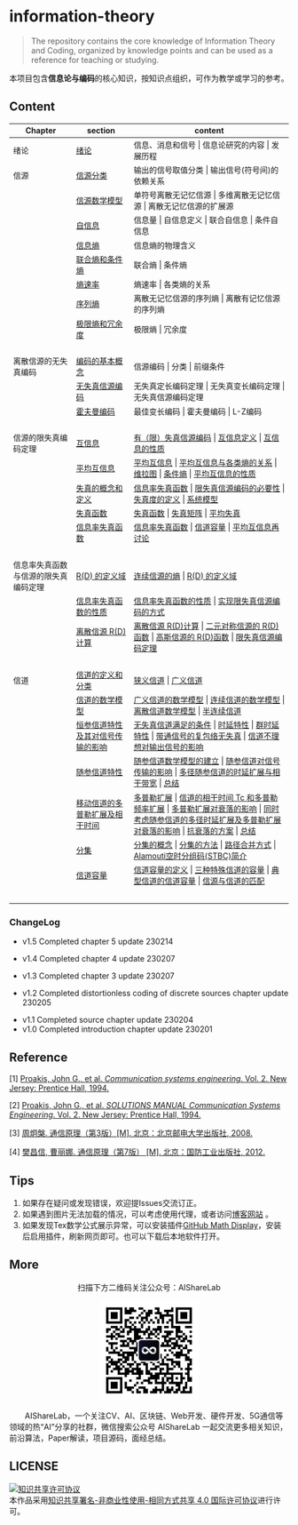 # information-theory

> The repository contains the core knowledge of Information Theory and Coding, organized by knowledge points and can be used as a reference for teaching or studying.

本项目包含**信息论与编码**的核心知识，按知识点组织，可作为教学或学习的参考。

## Content

| Chapter                              | section                                                      | content                                                      |
| ------------------------------------ | ------------------------------------------------------------ | ------------------------------------------------------------ |
| 绪论                                 | [绪论](https://github.com/timerring/information-theory/blob/main/01_introduction.md) | 信息、消息和信号  \|  信息论研究的内容  \|  发展历程         |
| 信源                                 | [信源分类](https://github.com/timerring/information-theory/blob/main/1%20-%20source/11%20-%20source%20classification.md) | 输出的信号取值分类 \|  输出信号(符号间)的依赖关系            |
|                                      | [信源数学模型](https://github.com/timerring/information-theory/blob/main/1%20-%20source/12%20-%20source%20mathematical%20model.md) | 单符号离散无记忆信源  \|  多维离散无记忆信源  \|  离散无记忆信源的扩展源 |
|                                      | [自信息](https://github.com/timerring/information-theory/blob/main/1%20-%20source/13%20-%20self%20information.md) | 信息量  \|  自信息定义  \|  联合自信息   \|  条件自信息      |
|                                      | [信息熵](https://github.com/timerring/information-theory/blob/main/1%20-%20source/14%20-%20information%20entropy.md) | 信息熵的物理含义                                             |
|                                      | [联合熵和条件熵](https://github.com/timerring/information-theory/blob/main/1%20-%20source/15%20-%20Joint%20Entropy%20and%20Conditional%20Entropy.md) | 联合熵  \|  条件熵                                           |
|                                      | [熵速率](https://github.com/timerring/information-theory/blob/main/1%20-%20source/16%20-%20entropy%20rate.md) | 熵速率  \| 各类熵的关系                                      |
|                                      | [序列熵](https://github.com/timerring/information-theory/blob/main/1%20-%20source/17%20-%20sequence%20entropy.md) | 离散无记忆信源的序列熵  \|  离散有记忆信源的序列熵           |
|                                      | [极限熵和冗余度]()                                           | 极限熵  \|  冗余度                                           |
| &emsp;                               | &emsp;                                                       | &emsp;                                                       |
| 离散信源的无失真编码                 | [编码的基本概念](https://github.com/timerring/information-theory/blob/main/2%20-%20distortionless%20coding%20of%20discrete%20sources/21%20-%20basic%20concepts%20of%20coding.md) | 信源编码  \|  分类  \|  前缀条件                             |
|                                      | [无失真信源编码](https://github.com/timerring/information-theory/blob/main/2%20-%20distortionless%20coding%20of%20discrete%20sources/22%20-%20lossless%20source%20coding.md) | 无失真定长编码定理  \|  无失真变长编码定理  \|  无失真信源编码定理 |
|                                      | [霍夫曼编码](https://github.com/timerring/information-theory/blob/main/2%20-%20distortionless%20coding%20of%20discrete%20sources/23%20-%20huffman%20coding.md) | 最佳变长编码  \|  霍夫曼编码  \|  L-Z编码                    |
| &emsp;                               | &emsp;                                                       | &emsp;                                                       |
| 信源的限失真编码定理                 | [互信息](https://github.com/timerring/information-theory/blob/main/3%20-%20distortion-limited%20coding%20of%20sources/31%20-%20mutual%20information.md) | [有（限）失真信源编码](https://github.com/timerring/information-theory/blob/main/3%20-%20distortion-limited%20coding%20of%20sources/31%20-%20mutual%20information.md#有限失真信源编码)  \|  [互信息定义](https://github.com/timerring/information-theory/blob/main/3%20-%20distortion-limited%20coding%20of%20sources/31%20-%20mutual%20information.md#互信息定义)  \|  [互信息的性质](https://github.com/timerring/information-theory/blob/main/3%20-%20distortion-limited%20coding%20of%20sources/31%20-%20mutual%20information.md#互信息的性质) |
|                                      | [平均互信息](https://github.com/timerring/information-theory/blob/main/3%20-%20distortion-limited%20coding%20of%20sources/32%20-%20average%20mutual%20Information.md) | [平均互信息](https://github.com/timerring/information-theory/blob/main/3%20-%20distortion-limited%20coding%20of%20sources/32%20-%20average%20mutual%20Information.md#平均互信息)  \|  [平均互信息与各类熵的关系](https://github.com/timerring/information-theory/blob/main/3%20-%20distortion-limited%20coding%20of%20sources/32%20-%20average%20mutual%20Information.md#平均互信息与各类熵的关系)  \|  [维拉图](https://github.com/timerring/information-theory/blob/main/3%20-%20distortion-limited%20coding%20of%20sources/32%20-%20average%20mutual%20Information.md#维拉图)  \|  [条件熵](https://github.com/timerring/information-theory/blob/main/3%20-%20distortion-limited%20coding%20of%20sources/32%20-%20average%20mutual%20Information.md#条件熵)  \|  [平均互信息的性质](https://github.com/timerring/information-theory/blob/main/3%20-%20distortion-limited%20coding%20of%20sources/32%20-%20average%20mutual%20Information.md#平均互信息的性质) |
|                                      | [失真的概念和定义](https://github.com/timerring/information-theory/blob/main/3%20-%20distortion-limited%20coding%20of%20sources/33%20-%20concept%20and%20definition%20of%20distortion.md) | [信息率失真函数](https://github.com/timerring/information-theory/blob/main/3%20-%20distortion-limited%20coding%20of%20sources/33%20-%20concept%20and%20definition%20of%20distortion.md#信息率失真函数)  \|  [限失真信源编码的必要性](https://github.com/timerring/information-theory/blob/main/3%20-%20distortion-limited%20coding%20of%20sources/33%20-%20concept%20and%20definition%20of%20distortion.md#限失真信源编码的必要性)  \|  [失真度的定义](https://github.com/timerring/information-theory/blob/main/3%20-%20distortion-limited%20coding%20of%20sources/33%20-%20concept%20and%20definition%20of%20distortion.md#失真度的定义)  \|  [系统模型](https://github.com/timerring/information-theory/blob/main/3%20-%20distortion-limited%20coding%20of%20sources/33%20-%20concept%20and%20definition%20of%20distortion.md#系统模型) |
|                                      | [失真函数](https://github.com/timerring/information-theory/blob/main/3%20-%20distortion-limited%20coding%20of%20sources/34%20-%20distortion%20function.md) | [失真函数](https://github.com/timerring/information-theory/blob/main/3%20-%20distortion-limited%20coding%20of%20sources/34%20-%20distortion%20function.md#失真函数)  \|  [失真矩阵](https://github.com/timerring/information-theory/blob/main/3%20-%20distortion-limited%20coding%20of%20sources/34%20-%20distortion%20function.md#失真矩阵)  \|  [平均失真](https://github.com/timerring/information-theory/blob/main/3%20-%20distortion-limited%20coding%20of%20sources/34%20-%20distortion%20function.md#平均失真) |
|                                      | [信息率失真函数](https://github.com/timerring/information-theory/blob/main/3%20-%20distortion-limited%20coding%20of%20sources/35%20-%20information%20rate%20distortion%20function.md) | [信息率失真函数](https://github.com/timerring/information-theory/blob/main/3%20-%20distortion-limited%20coding%20of%20sources/35%20-%20information%20rate%20distortion%20function.md#信息率失真函数)  \|  [信道容量](https://github.com/timerring/information-theory/blob/main/3%20-%20distortion-limited%20coding%20of%20sources/35%20-%20information%20rate%20distortion%20function.md#信道容量)  \|  [平均互信息再讨论](https://github.com/timerring/information-theory/blob/main/3%20-%20distortion-limited%20coding%20of%20sources/35%20-%20information%20rate%20distortion%20function.md#平均互信息再讨论) |
|                                      |                                                              | &emsp;&emsp;                                                 |
| 信息率失真函数与信源的限失真编码定理 | [R(D) 的定义域](https://github.com/timerring/information-theory/blob/main/4%20-%20information%20rate-distortion%20function%20and%20distortion-limited%20coding%20theorem%20of%20information%20source/41%20-%20the%20domain%20of%20R(D).md) | [连续信源的熵](https://github.com/timerring/information-theory/blob/main/4%20-%20information%20rate-distortion%20function%20and%20distortion-limited%20coding%20theorem%20of%20information%20source/41%20-%20the%20domain%20of%20R(D).md#连续信源的熵)  \|  [R(D) 的定义域](https://github.com/timerring/information-theory/blob/main/4%20-%20information%20rate-distortion%20function%20and%20distortion-limited%20coding%20theorem%20of%20information%20source/41%20-%20the%20domain%20of%20R(D).md#rd-的定义域) |
|                                      | [信息率失真函数的性质](https://github.com/timerring/information-theory/blob/main/4%20-%20information%20rate-distortion%20function%20and%20distortion-limited%20coding%20theorem%20of%20information%20source/42%20-%20properties%20of%20information%20rate%20distortion%20function.md) | [信息率失真函数的性质](https://github.com/timerring/information-theory/blob/main/4%20-%20information%20rate-distortion%20function%20and%20distortion-limited%20coding%20theorem%20of%20information%20source/42%20-%20properties%20of%20information%20rate%20distortion%20function.md#信息率失真函数的性质)  \|  [实现限失真信源编码的方式](https://github.com/timerring/information-theory/blob/main/4%20-%20information%20rate-distortion%20function%20and%20distortion-limited%20coding%20theorem%20of%20information%20source/42%20-%20properties%20of%20information%20rate%20distortion%20function.md#实现限失真信源编码的方式) |
|                                      | [离散信源 R(D)计算](https://github.com/timerring/information-theory/blob/main/4%20-%20information%20rate-distortion%20function%20and%20distortion-limited%20coding%20theorem%20of%20information%20source/43%20-%20discrete%20source%20R(D)%20calculation.md) | [离散信源 R(D)计算](https://github.com/timerring/information-theory/blob/main/4%20-%20information%20rate-distortion%20function%20and%20distortion-limited%20coding%20theorem%20of%20information%20source/43%20-%20discrete%20source%20R(D)%20calculation.md#离散信源-rd计算)  \|  [二元对称信源的 R(D) 函数](https://github.com/timerring/information-theory/blob/main/4%20-%20information%20rate-distortion%20function%20and%20distortion-limited%20coding%20theorem%20of%20information%20source/43%20-%20discrete%20source%20R(D)%20calculation.md#二元对称信源的--rd--函数)  \|  [高斯信源的 R(D)函数](https://github.com/timerring/information-theory/blob/main/4%20-%20information%20rate-distortion%20function%20and%20distortion-limited%20coding%20theorem%20of%20information%20source/43%20-%20discrete%20source%20R(D)%20calculation.md#高斯信源的-rd函数)  \|  [限失真信源编码定理](https://github.com/timerring/information-theory/blob/main/4%20-%20information%20rate-distortion%20function%20and%20distortion-limited%20coding%20theorem%20of%20information%20source/43%20-%20discrete%20source%20R(D)%20calculation.md#限失真信源编码定理) |
|                                      |                                                              | &emsp;                                                       |
| 信道                                 | [信道的定义和分类](https://github.com/timerring/information-theory/blob/main/5%20-%20channel/51%20-%20channel%20definition%20and%20classification.md) | [狭义信道](https://github.com/timerring/information-theory/blob/main/5%20-%20channel/51%20-%20channel%20definition%20and%20classification.md#狭义信道)  \|  [广义信道](https://github.com/timerring/information-theory/blob/main/5%20-%20channel/51%20-%20channel%20definition%20and%20classification.md#广义信道) |
|                                      | [信道的数学模型](https://github.com/timerring/information-theory/blob/main/5%20-%20channel/52%20-%20channel%20mathematical%20model.md#信道的数学模型) | [广义信道的数学模型](https://github.com/timerring/information-theory/blob/main/5%20-%20channel/52%20-%20channel%20mathematical%20model.md#广义信道的数学模型)  \|  [连续信道的数学模型](https://github.com/timerring/information-theory/blob/main/5%20-%20channel/52%20-%20channel%20mathematical%20model.md#连续信道的数学模型)  \|  [离散信道数学模型](https://github.com/timerring/information-theory/blob/main/5%20-%20channel/52%20-%20channel%20mathematical%20model.md#离散信道数学模型)  \|  [半连续信道](https://github.com/timerring/information-theory/blob/main/5%20-%20channel/52%20-%20channel%20mathematical%20model.md#半连续信道) |
|                                      | [恒参信道特性及其对信号传输的影响](https://github.com/timerring/information-theory/blob/main/5%20-%20channel/53%20-%20constant%20parameter%20channel%20characteristics.md#恒参信道特性及其对信号传输的影响) | [无失真信道满足的条件](https://github.com/timerring/information-theory/blob/main/5%20-%20channel/53%20-%20constant%20parameter%20channel%20characteristics.md#无失真信道满足的条件)  \|  [时延特性](https://github.com/timerring/information-theory/blob/main/5%20-%20channel/53%20-%20constant%20parameter%20channel%20characteristics.md#时延特性)  \|  [群时延特性](https://github.com/timerring/information-theory/blob/main/5%20-%20channel/53%20-%20constant%20parameter%20channel%20characteristics.md#群时延特性)  \|  [带通信号的复包络无失真](https://github.com/timerring/information-theory/blob/main/5%20-%20channel/53%20-%20constant%20parameter%20channel%20characteristics.md#带通信号的复包络无失真)  \|  [信道不理想对输出信号的影响](https://github.com/timerring/information-theory/blob/main/5%20-%20channel/53%20-%20constant%20parameter%20channel%20characteristics.md#信道不理想对输出信号的影响) |
|                                      | [随参信道特性](https://github.com/timerring/information-theory/blob/main/5%20-%20channel/54%20-%20dependent%20channel%20characteristics.md#随参信道特性) | [随参信道数学模型的建立](https://github.com/timerring/information-theory/blob/main/5%20-%20channel/54%20-%20dependent%20channel%20characteristics.md#随参信道数学模型的建立)  \|  [随参信道对信号传输的影响](https://github.com/timerring/information-theory/blob/main/5%20-%20channel/54%20-%20dependent%20channel%20characteristics.md#随参信道对信号传输的影响)  \|  [多径随参信道的时延扩展与相干带宽](https://github.com/timerring/information-theory/blob/main/5%20-%20channel/54%20-%20dependent%20channel%20characteristics.md#多径随参信道的时延扩展与相干带宽)  \|  [总结](https://github.com/timerring/information-theory/blob/main/5%20-%20channel/54%20-%20dependent%20channel%20characteristics.md#总结) |
|                                      | [移动信道的多普勒扩展及相干时间](https://github.com/timerring/information-theory/blob/main/5%20-%20channel/55%20-%20doppler%20spread%20and%20coherence%20time%20of%20mobile%20channels.md#移动信道的多普勒扩展及相干时间) | [多普勒扩展](https://github.com/timerring/information-theory/blob/main/5%20-%20channel/55%20-%20doppler%20spread%20and%20coherence%20time%20of%20mobile%20channels.md#1多普勒扩展)  \|  [信道的相干时间 Tc 和多普勒频率扩展](https://github.com/timerring/information-theory/blob/main/5%20-%20channel/55%20-%20doppler%20spread%20and%20coherence%20time%20of%20mobile%20channels.md#2信道的相干时间-tc-和多普勒频率扩展)  \|  [多普勒扩展对衰落的影响](https://github.com/timerring/information-theory/blob/main/5%20-%20channel/55%20-%20doppler%20spread%20and%20coherence%20time%20of%20mobile%20channels.md#3多普勒扩展对衰落的影响)  \|  [同时考虑随参信道的多径时延扩展及多普勒扩展对衰落的影响](https://github.com/timerring/information-theory/blob/main/5%20-%20channel/55%20-%20doppler%20spread%20and%20coherence%20time%20of%20mobile%20channels.md#4同时考虑随参信道的多径时延扩展及多普勒扩展对衰落的影响)  \|  [抗衰落的方案](https://github.com/timerring/information-theory/blob/main/5%20-%20channel/55%20-%20doppler%20spread%20and%20coherence%20time%20of%20mobile%20channels.md#5抗衰落的方案)  \|  [总结](https://github.com/timerring/information-theory/blob/main/5%20-%20channel/55%20-%20doppler%20spread%20and%20coherence%20time%20of%20mobile%20channels.md#总结) |
|                                      | [分集](https://github.com/timerring/information-theory/blob/main/5%20-%20channel/56%20-%20separation.md#分集) | [分集的概念](https://github.com/timerring/information-theory/blob/main/5%20-%20channel/56%20-%20separation.md#分集的概念)  \|  [分集的方法](https://github.com/timerring/information-theory/blob/main/5%20-%20channel/56%20-%20separation.md#分集的方法)  \|  [路径合并方式](https://github.com/timerring/information-theory/blob/main/5%20-%20channel/56%20-%20separation.md#路径合并方式)  \|  [Alamouti空时分组码(STBC)简介](https://github.com/timerring/information-theory/blob/main/5%20-%20channel/56%20-%20separation.md#alamouti空时分组码stbc简介) |
|                                      | [信道容量](https://github.com/timerring/information-theory/blob/main/5%20-%20channel/57%20-%20channel%20capacity.md#信道容量) | [信道容量的定义](https://github.com/timerring/information-theory/blob/main/5%20-%20channel/57%20-%20channel%20capacity.md#信道容量的定义)  \|  [三种特殊信道的容量](https://github.com/timerring/information-theory/blob/main/5%20-%20channel/57%20-%20channel%20capacity.md#三种特殊信道的容量)  \|  [典型信道的信道容量](https://github.com/timerring/information-theory/blob/main/5%20-%20channel/57%20-%20channel%20capacity.md#典型信道的信道容量)  \|  [信源与信道的匹配](https://github.com/timerring/information-theory/blob/main/5%20-%20channel/57%20-%20channel%20capacity.md#信源与信道的匹配) |
|                                      | &emsp;                                                       | &emsp;                                                       |
|                                      |                                                              |                                                              |

### ChangeLog

+ v1.5 Completed chapter 5 update 230214

+ v1.4 Completed chapter 4 update 230207
+ v1.3 Completed chapter 3 update 230207
+ v1.2 Completed distortionless coding of discrete sources chapter update 230205

- v1.1 Completed source chapter update 230204
- v1.0 Completed introduction chapter update 230201

## Reference

[1] [Proakis, John G., et al. *Communication systems engineering*. Vol. 2. New Jersey: Prentice Hall, 1994.](https://github.com/timerring/information-theory/blob/main/reference/communication-systems-engineering.pdf)

[2] [Proakis, John G., et al. *SOLUTIONS MANUAL Communication Systems Engineering*. Vol. 2. New Jersey: Prentice Hall, 1994.](https://github.com/timerring/information-theory/blob/main/reference/communication-systems-engineering-solutions-manual.pdf)

[3] [周炯槃.  通信原理（第3版）[M]. 北京：北京邮电大学出版社,  2008.](https://github.com/timerring/information-theory/blob/main/reference/Principles-of-Communication-Zhou.pdf)

[4] [樊昌信, 曹丽娜.  通信原理（第7版） [M]. 北京：国防工业出版社,  2012.](https://github.com/timerring/information-theory/blob/main/reference/Principles-of-Communication-Fan.pdf)

## Tips

1. 如果存在疑问或发现错误，欢迎提Issues交流订正。
2. 如果遇到图片无法加载的情况，可以考虑使用代理，或者访问[博客网站](https://blog.csdn.net/m0_52316372/category_12102819.html) 。
2. 如果发现Tex数学公式展示异常，可以安装插件[GitHub Math Display](https://chrome.google.com/webstore/detail/github-math-display/cgolaobglebjonjiblcjagnpmdmlgmda?hl=zh-CN)，安装后启用插件，刷新网页即可。也可以下载后本地软件打开。

## More

<div align=center>
<p>扫描下方二维码关注公众号：AIShareLab</p>
<img src="resources/qrcode.jpg" width = "180" height = "180">
</div>


&emsp;&emsp;AIShareLab，一个关注CV、AI、区块链、Web开发、硬件开发、5G通信等领域的热“AI”分享的社群，微信搜索公众号 AIShareLab 一起交流更多相关知识，前沿算法，Paper解读，项目源码，面经总结。﻿

## LICENSE

<a rel="license" href="http://creativecommons.org/licenses/by-nc-sa/4.0/"><img alt="知识共享许可协议" style="border-width:0" src="https://img.shields.io/badge/license-CC BY--NC--SA 4.0-lightgrey" /></a><br />本作品采用<a rel="license" href="http://creativecommons.org/licenses/by-nc-sa/4.0/">知识共享署名-非商业性使用-相同方式共享 4.0 国际许可协议</a>进行许可。